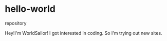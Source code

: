# hello-world
repository

Hey!I'm WorldSailor! I got interested in coding. So I'm trying out new sites. 
